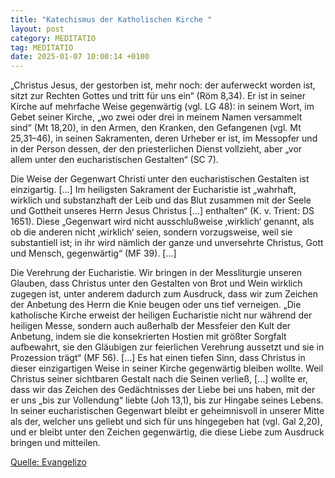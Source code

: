 ```yaml
---
title: "Katechismus der Katholischen Kirche "
layout: post
category: MEDITATIO
tag: MEDITATIO
date: 2025-01-07 10:00:14 +0100
---
```

„Christus Jesus, der gestorben ist, mehr noch: der auferweckt worden ist, sitzt zur Rechten Gottes und tritt für uns ein“ (Röm 8,34). Er ist in seiner Kirche auf mehrfache Weise gegenwärtig (vgl. LG 48): in seinem Wort, im Gebet seiner Kirche, „wo zwei oder drei in meinem Namen versammelt sind“ (Mt 18,20), in den Armen, den Kranken, den Gefangenen (vgl.<!--more--> Mt 25,31–46), in seinen Sakramenten, deren Urheber er ist, im Messopfer und in der Person dessen, der den priesterlichen Dienst vollzieht, aber „vor allem unter den eucharistischen Gestalten“ (SC 7).

Die Weise der Gegenwart Christi unter den eucharistischen Gestalten ist einzigartig. […] Im heiligsten Sakrament der Eucharistie ist „wahrhaft, wirklich und substanzhaft der Leib und das Blut zusammen mit der Seele und Gottheit unseres Herrn Jesus Christus […] enthalten“ (K. v. Trient: DS 1651). Diese „Gegenwart wird nicht ausschlußweise ‚wirklich‘ genannt, als ob die anderen nicht ‚wirklich‘ seien, sondern vorzugsweise, weil sie substantiell ist; in ihr wird nämlich der ganze und unversehrte Christus, Gott und Mensch, gegenwärtig“ (MF 39). […]

Die Verehrung der Eucharistie. Wir bringen in der Messliturgie unseren Glauben, dass Christus unter den Gestalten von Brot und Wein wirklich zugegen ist, unter anderem dadurch zum Ausdruck, dass wir zum Zeichen der Anbetung des Herrn die Knie beugen oder uns tief verneigen. „Die katholische Kirche erweist der heiligen Eucharistie nicht nur während der heiligen Messe, sondern auch außerhalb der Messfeier den Kult der Anbetung, indem sie die konsekrierten Hostien mit größter Sorgfalt aufbewahrt, sie den Gläubigen zur feierlichen Verehrung aussetzt und sie in Prozession trägt“ (MF 56). […] Es hat einen tiefen Sinn, dass Christus in dieser einzigartigen Weise in seiner Kirche gegenwärtig bleiben wollte. Weil Christus seiner sichtbaren Gestalt nach die Seinen verließ, […] wollte er, dass wir das Zeichen des Gedächtnisses der Liebe bei uns haben, mit der er uns „bis zur Vollendung“ liebte (Joh 13,1), bis zur Hingabe seines Lebens. In seiner eucharistischen Gegenwart bleibt er geheimnisvoll in unserer Mitte als der, welcher uns geliebt und sich für uns hingegeben hat (vgl. Gal 2,20), und er bleibt unter den Zeichen gegenwärtig, die diese Liebe zum Ausdruck bringen und mitteilen.


[Quelle: Evangelizo](https://evangeliumtagfuertag.org/DE/gospel)